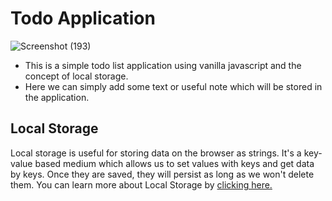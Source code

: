 # Todo Application

![Screenshot (193)](https://user-images.githubusercontent.com/75711381/104729247-415ca680-5760-11eb-9370-b70808b24592.png)


* This is a simple todo list application using vanilla javascript and the concept of local storage. 
* Here we can simply add some text or useful note which will be stored in the application.


## Local Storage

Local storage is useful for storing data on the browser as strings. It's a key-value based medium which allows us to set values with keys and get data by keys. Once they are saved, they will persist as long as we won't delete them. You can learn more about Local Storage by [clicking here.](https://thewebdev.info/2020/04/03/use-localstorage-to-store-data-on-the-browser/#:~:text=With%20local%20storage%2C%20we%20store%20data%20on%20the,be%20converted%20to%20a%20string%20before%20being%20stored.)

